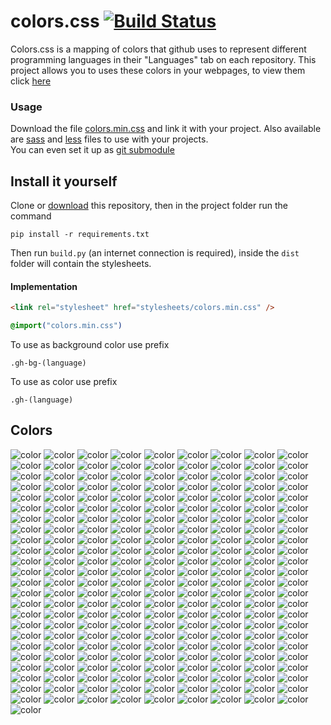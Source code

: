 # colors.css [![Build Status](https://travis-ci.org/GOGO98901/colors.css.svg?branch=master)](https://travis-ci.org/GOGO98901/colors.css)

Colors.css is a mapping of colors that github uses to represent different programming languages in their "Languages" tab on each repository. This project allows you to uses these colors in your webpages, to view them click [here](#colors)

### Usage

Download the file [colors.min.css](dist/colors.min.css) and link it with your project. Also available are [sass](dist/colors.scss) and [less](dist/colors.less) files to use with your projects.<br>
You can even set it up as [git submodule](https://git-scm.com/book/en/v2/Git-Tools-Submodules)

## Install it yourself

Clone or [download](https://github.com/GOGO98901/colors.css/archive/master.zip) this repository, then in the project folder run the command
```base
pip install -r requirements.txt
```
Then run `build.py` (an internet connection is required), inside the `dist` folder will contain the stylesheets.

#### Implementation

```html
<link rel="stylesheet" href="stylesheets/colors.min.css" />
```
```css
@import("colors.min.css")
```
To use as background color use prefix
```
.gh-bg-(language)
```
To use as color use prefix
```
.gh-(language)
```

## Colors
![color](http://www.placehold.it/150/814CCC/ffffff?text=1C+Enterprise)
![color](http://www.placehold.it/150/E8274B/ffffff?text=ABAP)
![color](http://www.placehold.it/150/B9D9FF/ffffff?text=AGS+Script)
![color](http://www.placehold.it/150/E6EFBB/ffffff?text=AMPL)
![color](http://www.placehold.it/150/9DC3FF/ffffff?text=ANTLR)
![color](http://www.placehold.it/150/2ACCA8/ffffff?text=API+Blueprint)
![color](http://www.placehold.it/150/5A8164/ffffff?text=APL)
![color](http://www.placehold.it/150/6a40fd/ffffff?text=ASP)
![color](http://www.placehold.it/150/1ac620/ffffff?text=ATS)
![color](http://www.placehold.it/150/882B0F/ffffff?text=ActionScript)
![color](http://www.placehold.it/150/02f88c/ffffff?text=Ada)
![color](http://www.placehold.it/150/315665/ffffff?text=Agda)
![color](http://www.placehold.it/150/64C800/ffffff?text=Alloy)
![color](http://www.placehold.it/150/101F1F/ffffff?text=AppleScript)
![color](http://www.placehold.it/150/aa2afe/ffffff?text=Arc)
![color](http://www.placehold.it/150/bd79d1/ffffff?text=Arduino)
![color](http://www.placehold.it/150/a957b0/ffffff?text=AspectJ)
![color](http://www.placehold.it/150/6E4C13/ffffff?text=Assembly)
![color](http://www.placehold.it/150/6594b9/ffffff?text=AutoHotkey)
![color](http://www.placehold.it/150/1C3552/ffffff?text=AutoIt)
![color](http://www.placehold.it/150/C1F12E/ffffff?text=Batchfile)
![color](http://www.placehold.it/150/cd6400/ffffff?text=BlitzMax)
![color](http://www.placehold.it/150/d4bec1/ffffff?text=Boo)
![color](http://www.placehold.it/150/2F2530/ffffff?text=Brainfuck)
![color](http://www.placehold.it/150/555555/ffffff?text=C)
![color](http://www.placehold.it/150/178600/ffffff?text=C+Sharp)
![color](http://www.placehold.it/150/563d7c/ffffff?text=CSS)
![color](http://www.placehold.it/150/8dc63f/ffffff?text=Chapel)
![color](http://www.placehold.it/150/ccccff/ffffff?text=Cirru)
![color](http://www.placehold.it/150/db901e/ffffff?text=Clarion)
![color](http://www.placehold.it/150/3F85AF/ffffff?text=Clean)
![color](http://www.placehold.it/150/E4E6F3/ffffff?text=Click)
![color](http://www.placehold.it/150/db5855/ffffff?text=Clojure)
![color](http://www.placehold.it/150/244776/ffffff?text=CoffeeScript)
![color](http://www.placehold.it/150/ed2cd6/ffffff?text=ColdFusion)
![color](http://www.placehold.it/150/3fb68b/ffffff?text=Common+Lisp)
![color](http://www.placehold.it/150/B0CE4E/ffffff?text=Component+Pascal)
![color](http://www.placehold.it/150/776791/ffffff?text=Crystal)
![color](http://www.placehold.it/150/3A4E3A/ffffff?text=Cuda)
![color](http://www.placehold.it/150/ba595e/ffffff?text=D)
![color](http://www.placehold.it/150/447265/ffffff?text=DM)
![color](http://www.placehold.it/150/00B4AB/ffffff?text=Dart)
![color](http://www.placehold.it/150/cca760/ffffff?text=Dogescript)
![color](http://www.placehold.it/150/6c616e/ffffff?text=Dylan)
![color](http://www.placehold.it/150/ccce35/ffffff?text=E)
![color](http://www.placehold.it/150/8a1267/ffffff?text=ECL)
![color](http://www.placehold.it/150/a78649/ffffff?text=EQ)
![color](http://www.placehold.it/150/814C05/ffffff?text=Eagle)
![color](http://www.placehold.it/150/946d57/ffffff?text=Eiffel)
![color](http://www.placehold.it/150/6e4a7e/ffffff?text=Elixir)
![color](http://www.placehold.it/150/60B5CC/ffffff?text=Elm)
![color](http://www.placehold.it/150/c065db/ffffff?text=Emacs+Lisp)
![color](http://www.placehold.it/150/FFF4F3/ffffff?text=EmberScript)
![color](http://www.placehold.it/150/B83998/ffffff?text=Erlang)
![color](http://www.placehold.it/150/b845fc/ffffff?text=F+Sharp)
![color](http://www.placehold.it/150/88ccff/ffffff?text=FLUX)
![color](http://www.placehold.it/150/636746/ffffff?text=Factor)
![color](http://www.placehold.it/150/7b9db4/ffffff?text=Fancy)
![color](http://www.placehold.it/150/14253c/ffffff?text=Fantom)
![color](http://www.placehold.it/150/341708/ffffff?text=Forth)
![color](http://www.placehold.it/150/4d41b1/ffffff?text=Fortran)
![color](http://www.placehold.it/150/0050b2/ffffff?text=FreeMarker)
![color](http://www.placehold.it/150/00cafe/ffffff?text=Frege)
![color](http://www.placehold.it/150/8fb200/ffffff?text=Game+Maker+Language)
![color](http://www.placehold.it/150/fb855d/ffffff?text=Genie)
![color](http://www.placehold.it/150/5B2063/ffffff?text=Gherkin)
![color](http://www.placehold.it/150/e4cc98/ffffff?text=Glyph)
![color](http://www.placehold.it/150/f0a9f0/ffffff?text=Gnuplot)
![color](http://www.placehold.it/150/375eab/ffffff?text=Go)
![color](http://www.placehold.it/150/88562A/ffffff?text=Golo)
![color](http://www.placehold.it/150/82937f/ffffff?text=Gosu)
![color](http://www.placehold.it/150/79aa7a/ffffff?text=Grammatical+Framework)
![color](http://www.placehold.it/150/e69f56/ffffff?text=Groovy)
![color](http://www.placehold.it/150/e34c26/ffffff?text=HTML)
![color](http://www.placehold.it/150/878787/ffffff?text=Hack)
![color](http://www.placehold.it/150/0e60e3/ffffff?text=Harbour)
![color](http://www.placehold.it/150/29b544/ffffff?text=Haskell)
![color](http://www.placehold.it/150/df7900/ffffff?text=Haxe)
![color](http://www.placehold.it/150/7790B2/ffffff?text=Hy)
![color](http://www.placehold.it/150/a3522f/ffffff?text=IDL)
![color](http://www.placehold.it/150/a9188d/ffffff?text=Io)
![color](http://www.placehold.it/150/078193/ffffff?text=Ioke)
![color](http://www.placehold.it/150/FEFE00/ffffff?text=Isabelle)
![color](http://www.placehold.it/150/9EEDFF/ffffff?text=J)
![color](http://www.placehold.it/150/40d47e/ffffff?text=JSONiq)
![color](http://www.placehold.it/150/b07219/ffffff?text=Java)
![color](http://www.placehold.it/150/f1e05a/ffffff?text=JavaScript)
![color](http://www.placehold.it/150/843179/ffffff?text=Jolie)
![color](http://www.placehold.it/150/a270ba/ffffff?text=Julia)
![color](http://www.placehold.it/150/DA5B0B/ffffff?text=Jupyter+Notebook)
![color](http://www.placehold.it/150/28431f/ffffff?text=KRL)
![color](http://www.placehold.it/150/F18E33/ffffff?text=Kotlin)
![color](http://www.placehold.it/150/185619/ffffff?text=LLVM)
![color](http://www.placehold.it/150/cc9900/ffffff?text=LOLCODE)
![color](http://www.placehold.it/150/3d9970/ffffff?text=LSL)
![color](http://www.placehold.it/150/999999/ffffff?text=Lasso)
![color](http://www.placehold.it/150/DBCA00/ffffff?text=Lex)
![color](http://www.placehold.it/150/499886/ffffff?text=LiveScript)
![color](http://www.placehold.it/150/652B81/ffffff?text=LookML)
![color](http://www.placehold.it/150/000080/ffffff?text=Lua)
![color](http://www.placehold.it/150/00a6a6/ffffff?text=MAXScript)
![color](http://www.placehold.it/150/62A8D6/ffffff?text=MQL4)
![color](http://www.placehold.it/150/4A76B8/ffffff?text=MQL5)
![color](http://www.placehold.it/150/b7e1f4/ffffff?text=MTML)
![color](http://www.placehold.it/150/427819/ffffff?text=Makefile)
![color](http://www.placehold.it/150/f97732/ffffff?text=Mask)
![color](http://www.placehold.it/150/bb92ac/ffffff?text=Matlab)
![color](http://www.placehold.it/150/c4a79c/ffffff?text=Max)
![color](http://www.placehold.it/150/ff2b2b/ffffff?text=Mercury)
![color](http://www.placehold.it/150/007800/ffffff?text=Meson)
![color](http://www.placehold.it/150/8f14e9/ffffff?text=Metal)
![color](http://www.placehold.it/150/c7a938/ffffff?text=Mirah)
![color](http://www.placehold.it/150/28431f/ffffff?text=NCL)
![color](http://www.placehold.it/150/3d3c6e/ffffff?text=Nemerle)
![color](http://www.placehold.it/150/0aa0ff/ffffff?text=NetLinx)
![color](http://www.placehold.it/150/747faa/ffffff?text=NetLinx-ERB)
![color](http://www.placehold.it/150/ff6375/ffffff?text=NetLogo)
![color](http://www.placehold.it/150/87AED7/ffffff?text=NewLisp)
![color](http://www.placehold.it/150/9469E9/ffffff?text=Nginx)
![color](http://www.placehold.it/150/37775b/ffffff?text=Nim)
![color](http://www.placehold.it/150/009917/ffffff?text=Nit)
![color](http://www.placehold.it/150/7e7eff/ffffff?text=Nix)
![color](http://www.placehold.it/150/c9df40/ffffff?text=Nu)
![color](http://www.placehold.it/150/3be133/ffffff?text=OCaml)
![color](http://www.placehold.it/150/438eff/ffffff?text=Objective-C)
![color](http://www.placehold.it/150/6866fb/ffffff?text=Objective-Cpp)
![color](http://www.placehold.it/150/ff0c5a/ffffff?text=Objective-J)
![color](http://www.placehold.it/150/cabbff/ffffff?text=Omgrofl)
![color](http://www.placehold.it/150/f7ede0/ffffff?text=Opal)
![color](http://www.placehold.it/150/cdd0e3/ffffff?text=Oxygene)
![color](http://www.placehold.it/150/fab738/ffffff?text=Oz)
![color](http://www.placehold.it/150/7055b5/ffffff?text=P4)
![color](http://www.placehold.it/150/dbb284/ffffff?text=PAWN)
![color](http://www.placehold.it/150/4F5D95/ffffff?text=PHP)
![color](http://www.placehold.it/150/dad8d8/ffffff?text=PLSQL)
![color](http://www.placehold.it/150/cc0000/ffffff?text=Pan)
![color](http://www.placehold.it/150/6600cc/ffffff?text=Papyrus)
![color](http://www.placehold.it/150/f3ca0a/ffffff?text=Parrot)
![color](http://www.placehold.it/150/E3F171/ffffff?text=Pascal)
![color](http://www.placehold.it/150/C76F5B/ffffff?text=Pep8)
![color](http://www.placehold.it/150/0298c3/ffffff?text=Perl)
![color](http://www.placehold.it/150/0000fb/ffffff?text=Perl+6)
![color](http://www.placehold.it/150/fcd7de/ffffff?text=PigLatin)
![color](http://www.placehold.it/150/005390/ffffff?text=Pike)
![color](http://www.placehold.it/150/d80074/ffffff?text=PogoScript)
![color](http://www.placehold.it/150/da291c/ffffff?text=PostScript)
![color](http://www.placehold.it/150/8f0f8d/ffffff?text=PowerBuilder)
![color](http://www.placehold.it/150/012456/ffffff?text=PowerShell)
![color](http://www.placehold.it/150/0096D8/ffffff?text=Processing)
![color](http://www.placehold.it/150/74283c/ffffff?text=Prolog)
![color](http://www.placehold.it/150/7fa2a7/ffffff?text=Propeller+Spin)
![color](http://www.placehold.it/150/302B6D/ffffff?text=Puppet)
![color](http://www.placehold.it/150/91de79/ffffff?text=Pure+Data)
![color](http://www.placehold.it/150/5a6986/ffffff?text=PureBasic)
![color](http://www.placehold.it/150/1D222D/ffffff?text=PureScript)
![color](http://www.placehold.it/150/3572A5/ffffff?text=Python)
![color](http://www.placehold.it/150/44a51c/ffffff?text=QML)
![color](http://www.placehold.it/150/198CE7/ffffff?text=R)
![color](http://www.placehold.it/150/77d9fb/ffffff?text=RAML)
![color](http://www.placehold.it/150/665a4e/ffffff?text=RUNOFF)
![color](http://www.placehold.it/150/22228f/ffffff?text=Racket)
![color](http://www.placehold.it/150/9d5200/ffffff?text=Ragel)
![color](http://www.placehold.it/150/fffaa0/ffffff?text=Rascal)
![color](http://www.placehold.it/150/358a5b/ffffff?text=Rebol)
![color](http://www.placehold.it/150/f50000/ffffff?text=Red)
![color](http://www.placehold.it/150/ff7f7f/ffffff?text=RenPy)
![color](http://www.placehold.it/150/0e60e3/ffffff?text=Ring)
![color](http://www.placehold.it/150/ecdebe/ffffff?text=Roff)
![color](http://www.placehold.it/150/cc0088/ffffff?text=Rouge)
![color](http://www.placehold.it/150/701516/ffffff?text=Ruby)
![color](http://www.placehold.it/150/dea584/ffffff?text=Rust)
![color](http://www.placehold.it/150/B34936/ffffff?text=SAS)
![color](http://www.placehold.it/150/3F3F3F/ffffff?text=SQF)
![color](http://www.placehold.it/150/348a34/ffffff?text=SRecode+Template)
![color](http://www.placehold.it/150/646464/ffffff?text=SaltStack)
![color](http://www.placehold.it/150/c22d40/ffffff?text=Scala)
![color](http://www.placehold.it/150/1e4aec/ffffff?text=Scheme)
![color](http://www.placehold.it/150/0579aa/ffffff?text=Self)
![color](http://www.placehold.it/150/89e051/ffffff?text=Shell)
![color](http://www.placehold.it/150/120F14/ffffff?text=Shen)
![color](http://www.placehold.it/150/007eff/ffffff?text=Slash)
![color](http://www.placehold.it/150/596706/ffffff?text=Smalltalk)
![color](http://www.placehold.it/150/5c7611/ffffff?text=SourcePawn)
![color](http://www.placehold.it/150/800000/ffffff?text=Squirrel)
![color](http://www.placehold.it/150/b2011d/ffffff?text=Stan)
![color](http://www.placehold.it/150/dc566d/ffffff?text=Standard+ML)
![color](http://www.placehold.it/150/46390b/ffffff?text=SuperCollider)
![color](http://www.placehold.it/150/ffac45/ffffff?text=Swift)
![color](http://www.placehold.it/150/DAE1C2/ffffff?text=SystemVerilog)
![color](http://www.placehold.it/150/A0AA87/ffffff?text=TI+Program)
![color](http://www.placehold.it/150/e4cc98/ffffff?text=Tcl)
![color](http://www.placehold.it/150/3D6117/ffffff?text=TeX)
![color](http://www.placehold.it/150/00004c/ffffff?text=Terra)
![color](http://www.placehold.it/150/cf142b/ffffff?text=Turing)
![color](http://www.placehold.it/150/2b7489/ffffff?text=TypeScript)
![color](http://www.placehold.it/150/a54c4d/ffffff?text=UnrealScript)
![color](http://www.placehold.it/150/adb2cb/ffffff?text=VHDL)
![color](http://www.placehold.it/150/fbe5cd/ffffff?text=Vala)
![color](http://www.placehold.it/150/b2b7f8/ffffff?text=Verilog)
![color](http://www.placehold.it/150/199f4b/ffffff?text=Vim+script)
![color](http://www.placehold.it/150/945db7/ffffff?text=Visual+Basic)
![color](http://www.placehold.it/150/1F1F1F/ffffff?text=Volt)
![color](http://www.placehold.it/150/2c3e50/ffffff?text=Vue)
![color](http://www.placehold.it/150/9cc9dd/ffffff?text=Web+Ontology+Language)
![color](http://www.placehold.it/150/04133b/ffffff?text=WebAssembly)
![color](http://www.placehold.it/150/4B6BEF/ffffff?text=X10)
![color](http://www.placehold.it/150/99DA07/ffffff?text=XC)
![color](http://www.placehold.it/150/5232e7/ffffff?text=XQuery)
![color](http://www.placehold.it/150/EB8CEB/ffffff?text=XSLT)
![color](http://www.placehold.it/150/4B6C4B/ffffff?text=Yacc)
![color](http://www.placehold.it/150/118f9e/ffffff?text=Zephir)
![color](http://www.placehold.it/150/f34b7d/ffffff?text=cpp)
![color](http://www.placehold.it/150/913960/ffffff?text=eC)
![color](http://www.placehold.it/150/94B0C7/ffffff?text=nesC)
![color](http://www.placehold.it/150/b0b77e/ffffff?text=ooc)
![color](http://www.placehold.it/150/7582D1/ffffff?text=wisp)
![color](http://www.placehold.it/150/403a40/ffffff?text=xBase)
